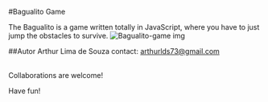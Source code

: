 #Bagualito Game
</center>

The Bagualito is a game written totally in JavaScript, where you have to just jump the obstacles to survive.
![Bagualito-game img](https://media.giphy.com/media/1421Iy5RP3Ezle/giphy.gif)

##Autor
Arthur Lima de Souza
contact: arthurlds73@gmail.com

<br>	
Collaborations are welcome!

Have fun!

